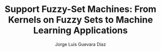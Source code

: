 ---
paperId: 27
author: Jorge Luis Guevara Diaz
publicationauthor: Guevara Diaz, J. L.
title: "Support Fuzzy-Set Machines: From Kernels on Fuzzy Sets to Machine Learning Applications"
pdf: Oral_Jorge_Guevara.pdf
poster: --
slide: Slide_Jorge_Guevara.pdf
alt: --
type: Oral & Poster
topic: Machine Learning Methods
link: https://research.latinxinai.org/papers/neurips/2018/pdf/Oral_Jorge_Guevara.pdf
conference: neurips
year: 2018
tags: neurips-2018-op
location: Montreal, Canada
---